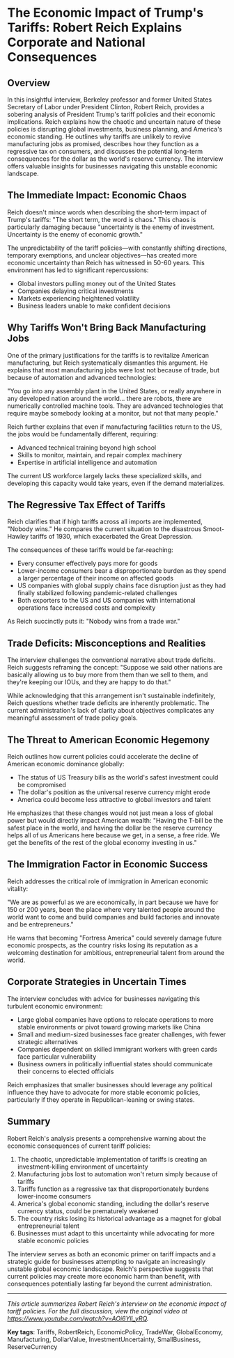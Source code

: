 # The Economic Impact of Trump's Tariffs: Robert Reich Explains Corporate and National Consequences

## Overview

In this insightful interview, Berkeley professor and former United States Secretary of Labor under President Clinton, Robert Reich, provides a sobering analysis of President Trump's tariff policies and their economic implications. Reich explains how the chaotic and uncertain nature of these policies is disrupting global investments, business planning, and America's economic standing. He outlines why tariffs are unlikely to revive manufacturing jobs as promised, describes how they function as a regressive tax on consumers, and discusses the potential long-term consequences for the dollar as the world's reserve currency. The interview offers valuable insights for businesses navigating this unstable economic landscape.

## The Immediate Impact: Economic Chaos

Reich doesn't mince words when describing the short-term impact of Trump's tariffs: "The short term, the word is chaos." This chaos is particularly damaging because "uncertainty is the enemy of investment. Uncertainty is the enemy of economic growth." 

The unpredictability of the tariff policies—with constantly shifting directions, temporary exemptions, and unclear objectives—has created more economic uncertainty than Reich has witnessed in 50-60 years. This environment has led to significant repercussions:

- Global investors pulling money out of the United States
- Companies delaying critical investments
- Markets experiencing heightened volatility
- Business leaders unable to make confident decisions

## Why Tariffs Won't Bring Back Manufacturing Jobs

One of the primary justifications for the tariffs is to revitalize American manufacturing, but Reich systematically dismantles this argument. He explains that most manufacturing jobs were lost not because of trade, but because of automation and advanced technologies:

"You go into any assembly plant in the United States, or really anywhere in any developed nation around the world... there are robots, there are numerically controlled machine tools. They are advanced technologies that require maybe somebody looking at a monitor, but not that many people."

Reich further explains that even if manufacturing facilities return to the US, the jobs would be fundamentally different, requiring:

- Advanced technical training beyond high school
- Skills to monitor, maintain, and repair complex machinery
- Expertise in artificial intelligence and automation

The current US workforce largely lacks these specialized skills, and developing this capacity would take years, even if the demand materializes.

## The Regressive Tax Effect of Tariffs

Reich clarifies that if high tariffs across all imports are implemented, "Nobody wins." He compares the current situation to the disastrous Smoot-Hawley tariffs of 1930, which exacerbated the Great Depression. 

The consequences of these tariffs would be far-reaching:

- Every consumer effectively pays more for goods
- Lower-income consumers bear a disproportionate burden as they spend a larger percentage of their income on affected goods
- US companies with global supply chains face disruption just as they had finally stabilized following pandemic-related challenges
- Both exporters to the US and US companies with international operations face increased costs and complexity

As Reich succinctly puts it: "Nobody wins from a trade war."

## Trade Deficits: Misconceptions and Realities

The interview challenges the conventional narrative about trade deficits. Reich suggests reframing the concept: "Suppose we said other nations are basically allowing us to buy more from them than we sell to them, and they're keeping our IOUs, and they are happy to do that."

While acknowledging that this arrangement isn't sustainable indefinitely, Reich questions whether trade deficits are inherently problematic. The current administration's lack of clarity about objectives complicates any meaningful assessment of trade policy goals.

## The Threat to American Economic Hegemony

Reich outlines how current policies could accelerate the decline of American economic dominance globally:

- The status of US Treasury bills as the world's safest investment could be compromised
- The dollar's position as the universal reserve currency might erode
- America could become less attractive to global investors and talent

He emphasizes that these changes would not just mean a loss of global power but would directly impact American wealth: "Having the T-bill be the safest place in the world, and having the dollar be the reserve currency helps all of us Americans here because we get, in a sense, a free ride. We get the benefits of the rest of the global economy investing in us."

## The Immigration Factor in Economic Success

Reich addresses the critical role of immigration in American economic vitality:

"We are as powerful as we are economically, in part because we have for 150 or 200 years, been the place where very talented people around the world want to come and build companies and build factories and innovate and be entrepreneurs."

He warns that becoming "Fortress America" could severely damage future economic prospects, as the country risks losing its reputation as a welcoming destination for ambitious, entrepreneurial talent from around the world.

## Corporate Strategies in Uncertain Times

The interview concludes with advice for businesses navigating this turbulent economic environment:

- Large global companies have options to relocate operations to more stable environments or pivot toward growing markets like China
- Small and medium-sized businesses face greater challenges, with fewer strategic alternatives
- Companies dependent on skilled immigrant workers with green cards face particular vulnerability
- Business owners in politically influential states should communicate their concerns to elected officials

Reich emphasizes that smaller businesses should leverage any political influence they have to advocate for more stable economic policies, particularly if they operate in Republican-leaning or swing states.

## Summary

Robert Reich's analysis presents a comprehensive warning about the economic consequences of current tariff policies:

1. The chaotic, unpredictable implementation of tariffs is creating an investment-killing environment of uncertainty
2. Manufacturing jobs lost to automation won't return simply because of tariffs
3. Tariffs function as a regressive tax that disproportionately burdens lower-income consumers
4. America's global economic standing, including the dollar's reserve currency status, could be prematurely weakened
5. The country risks losing its historical advantage as a magnet for global entrepreneurial talent
6. Businesses must adapt to this uncertainty while advocating for more stable economic policies

The interview serves as both an economic primer on tariff impacts and a strategic guide for businesses attempting to navigate an increasingly unstable global economic landscape. Reich's perspective suggests that current policies may create more economic harm than benefit, with consequences potentially lasting far beyond the current administration.

---

*This article summarizes Robert Reich's interview on the economic impact of tariff policies. For the full discussion, view the original video at https://www.youtube.com/watch?v=AOi6Yli_yRQ.*

**Key tags**: Tariffs, RobertReich, EconomicPolicy, TradeWar, GlobalEconomy, Manufacturing, DollarValue, InvestmentUncertainty, SmallBusiness, ReserveCurrency